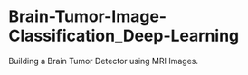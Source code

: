 # Brain-Tumor-Image-Classification_Deep-Learning


 Building a Brain Tumor Detector using MRI Images.
 


